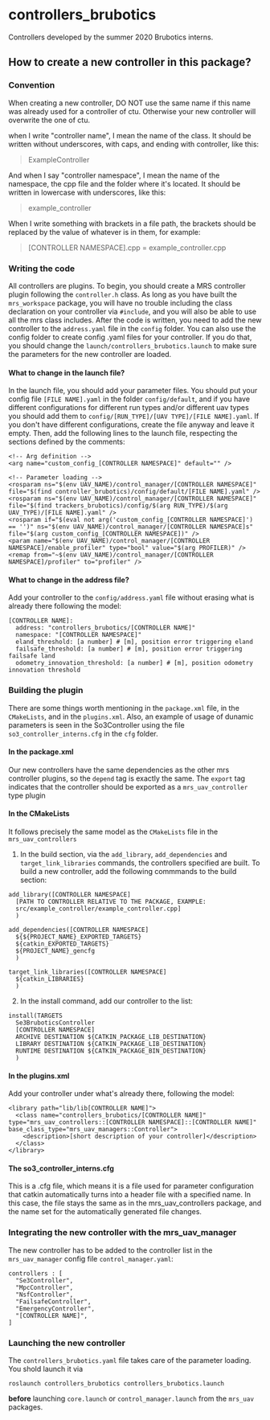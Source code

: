 # controllers_brubotics
Controllers developed by the summer 2020 Brubotics interns.


## How to create a new controller in this package?
### Convention
When creating a new controller, DO NOT use the same name if this name was already used for a controller of ctu. Otherwise your new controller will overwrite the one of ctu.

when I write "controller name", I mean the name of the class. It should be written without underscores, with caps, and ending with controller, like this:
> ExampleController

And when I say "controller namespace", I mean the name of the namespace, the cpp file and the folder where it's located. It should be written in lowercase with underscores, like this:
> example_controller

When I write something with brackets in a file path, the brackets should be replaced by the value of whatever is in them, for example:
> [CONTROLLER NAMESPACE].cpp = example_controller.cpp

### Writing the code
All controllers are plugins. To begin, you should create a MRS controller plugin following the `controller.h` class. As long as you have built the `mrs_workspace` package, you will have no trouble including the class declaration on your controller via `#include`, and you will also be able to use all the mrs class includes. After the code is written, you need to add the new controller to the `address.yaml` file in the `config` folder. You can also use the config folder to create config .yaml files for your controller. If you do that, you should change the `launch/controllers_brubotics.launch` to make sure the parameters for the new controller are loaded.

#### What to change in the launch file?

In the launch file, you should add your parameter files. You should put your config file `[FILE NAME].yaml` in the folder `config/default`, and if you have different configurations for different run types and/or different uav types you should add them to `config/[RUN_TYPE]/[UAV TYPE]/[FILE NAME].yaml`. If you don't have different configurations, create the file anyway and leave it empty. Then, add the following lines to the launch file, respecting the sections defined by the comments:
```
<!-- Arg definition -->
<arg name="custom_config_[CONTROLLER NAMESPACE]" default="" />

<!-- Parameter loading -->
<rosparam ns="$(env UAV_NAME)/control_manager/[CONTROLLER NAMESPACE]" file="$(find controller_brubotics)/config/default/[FILE NAME].yaml" />
<rosparam ns="$(env UAV_NAME)/control_manager/[CONTROLLER NAMESPACE]" file="$(find trackers_brubotics)/config/$(arg RUN_TYPE)/$(arg UAV_TYPE)/[FILE NAME].yaml" />
<rosparam if="$(eval not arg('custom_config_[CONTROLLER NAMESPACE]') == '')" ns="$(env UAV_NAME)/control_manager/[CONTROLLER NAMESPACE]s" file="$(arg custom_config_[CONTROLLER NAMESPACE])" />
<param name="$(env UAV_NAME)/control_manager/[CONTROLLER NAMESPACE]/enable_profiler" type="bool" value="$(arg PROFILER)" />
<remap from="~$(env UAV_NAME)/control_manager/[CONTROLLER NAMESPACE]/profiler" to="profiler" />
```

#### What to change in the address file?

Add your controller to the `config/address.yaml` file without erasing what is already there following the model:

```
[CONTROLLER NAME]:
  address: "controllers_brubotics/[CONTROLLER NAME]"
  namespace: "[CONTROLLER NAMESPACE]"
  eland_threshold: [a number] # [m], position error triggering eland
  failsafe_threshold: [a number] # [m], position error triggering failsafe land
  odometry_innovation_threshold: [a number] # [m], position odometry innovation threshold
```

### Building the plugin

There are some things worth mentioning in the `package.xml` file, in the `CMakeLists`,  and in the `plugins.xml`. Also, an example of usage of dunamic parameters is seen in the So3Controller using the file `so3_controller_interns.cfg` in the `cfg` folder.

#### In the package.xml
Our new controllers have the same dependencies as the other mrs controller plugins, so the `depend` tag is exactly the same. The `export` tag indicates that the controller should be exported as a `mrs_uav_controller` type plugin

#### In the CMakeLists
It follows precisely the same model as the `CMakeLists` file in the ```mrs_uav_controllers```
1. In the build section, via the `add_library`, `add_dependencies` and `target_link_libraries` commands, the controllers specified are built. To build a new controller, add the following commmands to the build section:

```
add_library([CONTROLLER NAMESPACE]
  [PATH TO CONTROLLER RELATIVE TO THE PACKAGE, EXAMPLE:
  src/example_controller/example_controller.cpp]
  )

add_dependencies([CONTROLLER NAMESPACE]
  ${${PROJECT_NAME}_EXPORTED_TARGETS}
  ${catkin_EXPORTED_TARGETS}
  ${PROJECT_NAME}_gencfg
  )

target_link_libraries([CONTROLLER NAMESPACE]
  ${catkin_LIBRARIES}
  )
```

2. In the install command, add our controller to the list:
```
install(TARGETS
  Se3BruboticsController
  [CONTROLLER NAMESPACE]
  ARCHIVE DESTINATION ${CATKIN_PACKAGE_LIB_DESTINATION}
  LIBRARY DESTINATION ${CATKIN_PACKAGE_LIB_DESTINATION}
  RUNTIME DESTINATION ${CATKIN_PACKAGE_BIN_DESTINATION}
  )
```

#### In the plugins.xml
Add your controller under what's already there, following the model:
```
<library path="lib/lib[CONTROLLER NAME]">
  <class name="controllers_brubotics/[CONTROLLER NAME]" type="mrs_uav_controllers::[CONTROLLER NAMESPACE]::[CONTROLLER NAME]" base_class_type="mrs_uav_managers::Controller">
    <description>[short description of your controller]</description>
  </class>
</library>
```

#### The so3_controller_interns.cfg
This is a .cfg file, which means it is a file used for parameter configuration that catkin automatically turns into a header file with a specified name. In this case, the file stays the same as in the mrs_uav_controllers package, and the name set for the automatically generated file changes.

### Integrating the new controller with the mrs_uav_manager

The new controller has to be added to the controller list in the `mrs_uav_manager` config file `control_manager.yaml`:

```
controllers : [
  "Se3Controller",
  "MpcController",
  "NsfController",
  "FailsafeController",
  "EmergencyController",
  "[CONTROLLER NAME]",
]
```

### Launching the new controller

The `controllers_brubotics.yaml` file takes care of the parameter loading. You shold launch it via
```
roslaunch controllers_brubotics controllers_brubotics.launch
```
**before** launching `core.launch` or `control_manager.launch` from the `mrs_uav` packages.
